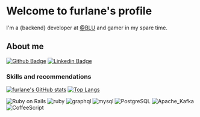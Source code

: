 # Welcome to furlane's profile
I'm a {backend} developer at [@BLU](https://www.linkedin.com/company/useblu) and gamer in my spare time.

## About me
[![Github Badge](https://img.shields.io/badge/-Github-000?style=flat-square&logo=Github&logoColor=white&link=https://github.com/AndersonFurlane)](https://github.com/AndersonFurlane)
[![Linkedin Badge](https://img.shields.io/badge/-LinkedIn-blue?style=flat-square&logo=Linkedin&logoColor=white&link=https://www.linkedin.com/in/furlane/)](https://www.linkedin.com/in/furlane/)

### Skills and recommendations
[![furlane's GitHub stats](https://github-readme-stats.vercel.app/api?username=AndersonFurlane&show_icons=true&theme=radical&include_all_commits=true)](https://github.com/AndersonFurlane/github-readme-stats)
[![Top Langs](https://github-readme-stats.vercel.app/api/top-langs/?username=AndersonFurlane&show_icons=true&theme=radical&layout=compact)](https://github.com/AndersonFurlane/github-readme-stats)

![Ruby on Rails](https://img.shields.io/badge/Ruby_on_Rails-CC0000?style=for-the-badge&logo=ruby-on-rails&logoColor=white)
![ruby](https://img.shields.io/badge/Ruby-CC342D?style=for-the-badge&logo=ruby&logoColor=white)
![graphql](https://img.shields.io/badge/GraphQl-E10098?style=for-the-badge&logo=graphql&logoColor=white)
![mysql](https://img.shields.io/badge/MySQL-005C84?style=for-the-badge&logo=mysql&logoColor=white)
![PostgreSQL](https://img.shields.io/badge/PostgreSQL-316192?style=for-the-badge&logo=postgresql&logoColor=white)
![Apache_Kafka](https://img.shields.io/badge/Apache_Kafka-231F20?style=for-the-badge&logo=apache-kafka&logoColor=white)
![CoffeeScript](https://img.shields.io/badge/CoffeeScript-2F2625?style=for-the-badge&logo=CoffeeScript&logoColor=white)

<!--
**AndersonFurlane/AndersonFurlane** is a ✨ _special_ ✨ repository because its `README.md` (this file) appears on your GitHub profile.

Here are some ideas to get you started:

- 🔭 I’m currently working on ...
- 🌱 I’m currently learning ...
- 👯 I’m looking to collaborate on ...
- 🤔 I’m looking for help with ...
- 💬 Ask me about ...
- 📫 How to reach me: ...
- 😄 Pronouns: ...
- ⚡ Fun fact: ...
-->

